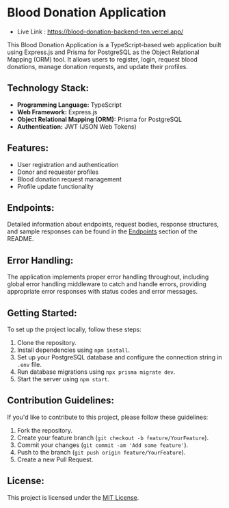 # Blood Donation Application

- Live Link : https://blood-donation-backend-ten.vercel.app/

This Blood Donation Application is a TypeScript-based web application built using Express.js and Prisma for PostgreSQL as the Object Relational Mapping (ORM) tool. It allows users to register, login, request blood donations, manage donation requests, and update their profiles.

## Technology Stack:

- **Programming Language:** TypeScript
- **Web Framework:** Express.js
- **Object Relational Mapping (ORM):** Prisma for PostgreSQL
- **Authentication:** JWT (JSON Web Tokens)

## Features:

- User registration and authentication
- Donor and requester profiles
- Blood donation request management
- Profile update functionality

## Endpoints:

Detailed information about endpoints, request bodies, response structures, and sample responses can be found in the [Endpoints](#endpoints) section of the README.

## Error Handling:

The application implements proper error handling throughout, including global error handling middleware to catch and handle errors, providing appropriate error responses with status codes and error messages.

## Getting Started:

To set up the project locally, follow these steps:

1. Clone the repository.
2. Install dependencies using `npm install`.
3. Set up your PostgreSQL database and configure the connection string in `.env` file.
4. Run database migrations using `npx prisma migrate dev`.
5. Start the server using `npm start`.

## Contribution Guidelines:

If you'd like to contribute to this project, please follow these guidelines:

1. Fork the repository.
2. Create your feature branch (`git checkout -b feature/YourFeature`).
3. Commit your changes (`git commit -am 'Add some feature'`).
4. Push to the branch (`git push origin feature/YourFeature`).
5. Create a new Pull Request.

## License:

This project is licensed under the [MIT License](LICENSE).
